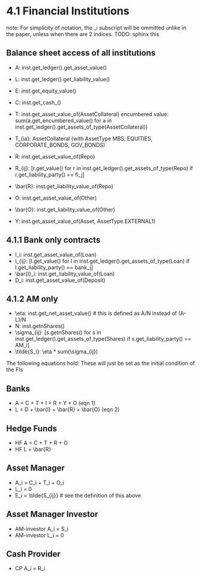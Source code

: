 # 4.1 Financial Institutions

note: For simplicity of notation, the _i subscript will be ommitted unlike in the paper, unless when there are 2 indices.
TODO: sphinx this

## Balance sheet access of all institutions

- A: inst.get_ledger().get_asset_value()
- L: inst.get_ledger().get_liability_value()
- E: inst.get_equity_value()
- C: inst.get_cash_()
- T: inst.get_asset_value_of(AssetCollateral)
  encumbered value: sum(a.get_encumbered_value() for a in inst.get_ledger().get_assets_of_type(AssetCollateral))
- T_{ia}: AssetCollateral (with AssetType MBS, EQUITIES, CORPORATE_BONDS, GOV_BONDS)

- R: inst.get_asset_value_of(Repo)
- R_{ij}: [r.get_value() for r in inst.get_ledger().get_assets_of_type(Repo) if r.get_liability_party() == fi_j]
- \\bar{R}: inst.get_liability_value_of(Repo)
- O: inst.get_asset_value_of(Other)
- \\bar{O}: inst.get_liability_value_of(Other)
- Y: inst.get_asset_value_of(Asset, AssetType.EXTERNAL1)

## 4.1.1 Bank only contracts
- I_i: inst.get_asset_value_of(Loan)
- I_{ij}: [l.get_value() for l in inst.get_ledger().get_assets_of_type(Loan) if l.get_liability_party() == bank_j]
- \\bar{I}_i: inst.get_liability_value_of(Loan)
- D_i: inst.get_asset_value_of(Deposit)

## 4.1.2 AM only
- \\eta: inst.get_net_asset_value()  # this is defined as A/N instead of (A-L)/N
- N: inst.getnShares()
- \\sigma_{ij}: [s.getnShares() for s in inst.get_ledger().get_assets_of_type(Shares) if s.get_liability_party() == AM_i]
- \\tilde{S_i}: \\eta * sum(\\sigma_{ij})

The following equations hold:
These will just be set as the initial condition of the FIs

## Banks
- A = C + T + I + R + Y + O (eqn 1)
- L = D + \\bar{I} + \\bar{R} + \\bar{O} (eqn 2)

## Hedge Funds
- HF A = C + T + R + O
- HF L = \\bar{R}

## Asset Manager
- A_i = C_i + T_i + O_i
- L_i = 0
- E_i = \\tilde{S_{ij}}  # see the definition of this above

## Asset Manager Investor
- AM-investor A_i = S_i
- AM-investor L_i = 0

## Cash Provider
- CP A_i = R_i
